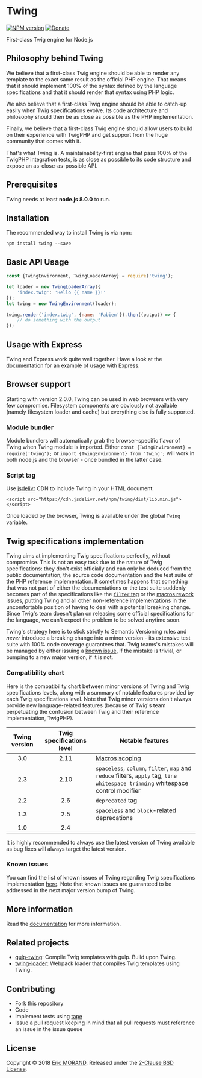 # Twing
[![NPM version][npm-image]][npm-url] [![Donate][donate-image]][donate-url]

First-class Twig engine for Node.js

## Philosophy behind Twing

We believe that a first-class Twig engine should be able to render any template to the exact same result as the official PHP engine. That means that it should implement 100% of the syntax defined by the language specifications and that it should render that syntax using PHP logic.

We also believe that a first-class Twig engine should be able to catch-up easily when Twig specifications evolve. Its code architecture and philosophy should then be as close as possible as the PHP implementation.

Finally, we believe that a first-class Twig engine should allow users to build on their experience with TwigPHP and get support from the huge community that comes with it.

That's what Twing is. A maintainability-first engine that pass 100% of the TwigPHP integration tests, is as close as possible to its code structure and expose an as-close-as-possible API.

## Prerequisites

Twing needs at least **node.js 8.0.0** to run.

## Installation

The recommended way to install Twing is via npm:

`npm install twing --save`

## Basic API Usage

```js
const {TwingEnvironment, TwingLoaderArray} = require('twing');

let loader = new TwingLoaderArray({
    'index.twig': 'Hello {{ name }}!'
});
let twing = new TwingEnvironment(loader);

twing.render('index.twig', {name: 'Fabien'}).then((output) => {
    // do something with the output
});
```

## Usage with Express

Twing and Express work quite well together. Have a look at the [documentation](http://NightlyCommit.github.io/twing/intro.html#real-world-example-using-express) for an example of usage with Express.

## Browser support

Starting with version 2.0.0, Twing can be used in web browsers with very few compromise. Filesystem components are obviously not available (namely filesystem loader and cache) but everything else is fully supported.

### Module bundler

Module bundlers will automatically grab the browser-specific flavor of Twing when Twing module is imported. Either `const {TwingEnvironment} = require('twing');` or `import {TwingEnvironment} from 'twing';` will work in both node.js and the browser - once bundled in the latter case.

### Script tag

Use [jsdelivr](https://www.jsdelivr.com/) CDN to include Twing in your HTML document:

`<script src="https://cdn.jsdelivr.net/npm/twing/dist/lib.min.js"></script>`

Once loaded by the browser, Twing is available under the global `Twing` variable.

## Twig specifications implementation

Twing aims at implementing Twig specifications perfectly, without compromise. This is not an easy task due to the nature of Twig specifications: they don't exist officially and can only be deduced from the public documentation, the source code documentation and the test suite of the PHP reference implementation. It sometimes happens that something that was not part of either the documentations or the test suite suddenly becomes part of the specifications like the [`filter` tag](https://github.com/twigphp/Twig/issues/3091) or the [macros rework](https://github.com/twigphp/Twig/issues/3090) issues, putting Twing and all other non-reference implementations in the uncomfortable position of having to deal with a potential breaking change. Since Twig's team doesn't plan on releasing some official specifications for the language, we can't expect the problem to be solved anytime soon.

Twing's strategy here is to stick strictly to Semantic Versioning rules and *never* introduce a breaking change into a minor version - its extensive test suite with 100% code coverage guarantees that. Twig teams's mistakes will be managed by either issuing a [known issue](#known-issues), if the mistake is trivial, or bumping to a new major version, if it is not.

### Compatibility chart

Here is the compatibility chart between minor versions of Twing and Twig specifications levels, along with a summary of notable features provided by each Twig specifications level. Note that Twig minor versions don't always provide new language-related features (because of Twig's team perpetuating the confusion between Twig and their reference implementation, TwigPHP).

|Twing version|Twig specifications level|Notable features|
|:---:|:---:|---|
|3.0|2.11|[Macros scoping](https://twig.symfony.com/doc/2.x/tags/macro.html#macros-scoping)|
|2.3|2.10|`spaceless`, `column`, `filter`, `map` and `reduce` filters, `apply` tag, `line whitespace trimming` whitespace control modifier|
|2.2|2.6|`deprecated` tag|
|1.3|2.5|`spaceless` and `block`-related deprecations|
|1.0|2.4|   |

It is highly recommended to always use the latest version of Twing available as bug fixes will always target the latest version.

### Known issues

You can find the list of known issues of Twing regarding Twig specifications implementation [here](http://NightlyCommit.github.io/twing/known_issues). Note that known issues are guaranteed to be addressed in the next major version bump of Twing.

## More information

Read the [documentation](http://NightlyCommit.github.io/twing) for more information.

## Related projects

* [gulp-twing](https://www.npmjs.com/package/gulp-twing): Compile Twig templates with gulp. Build upon Twing.
* [twing-loader](https://www.npmjs.com/package/twing-loader): Webpack loader that compiles Twig templates using Twing.

## Contributing

* Fork this repository
* Code
* Implement tests using [tape](https://github.com/substack/tape)
* Issue a pull request keeping in mind that all pull requests must reference an issue in the issue queue

## License

Copyright © 2018 [Eric MORAND](https://github.com/ericmorand). Released under
the [2-Clause BSD License](https://gitlab.com/nightlycommit/twing/-/blob/main/LICENSE).

[npm-image]: https://badge.fury.io/js/twing.svg

[npm-url]: https://npmjs.org/package/@bsicx/twing

[donate-image]: https://img.shields.io/badge/Donate-PayPal-green.svg
[donate-url]: https://www.paypal.com/cgi-bin/webscr?cmd=_s-xclick&hosted_button_id=7YZU3L2JL2KJA

